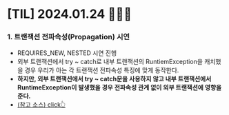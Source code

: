 # [TIL] 2024.01.24 🧑🏻‍🏫

### 1. 트랜잭션 전파속성(Propagation) 시연
* REQUIRES_NEW, NESTED 시연 진행
* 외부 트랜잭션에서 try ~ catch로 내부 트랜잭션의 RuntiemException을 캐치했을 경우 우리가 아는 각 트랜잭션 전파속성 특징에 맞게 동작한다.
* **하지만, 외부 트랜잭션에서 try ~ catch문을 사용하지 않고 내부 트랜잭션에서 RuntimeException이 발생했을 경우 전파속성 관계 없이 외부 트랜잭션에 영향을 준다.**
* [(참고 소스) click👆]()

